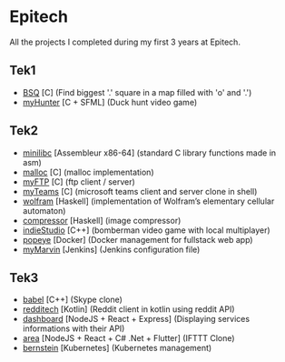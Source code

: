 # Epitech
All the projects I completed during my first 3 years at Epitech.

## Tek1

- [BSQ](https://github.com/antonyftp/Epitech/tree/main/Tek1/BSQ) [C] (Find biggest '.' square in a map filled with 'o' and '.')
- [myHunter](https://github.com/antonyftp/Epitech/tree/main/Tek1/myHunter) [C + SFML] (Duck hunt video game)

## Tek2

- [minilibc](https://github.com/antonyftp/Epitech/tree/main/Tek2/minilibc) [Assembleur x86-64] (standard C library functions made in asm)
- [malloc](https://github.com/antonyftp/Epitech/tree/main/Tek2/malloc) [C] (malloc implementation)
- [myFTP](https://github.com/antonyftp/Epitech/tree/main/Tek2/myFTP) [C] (ftp client / server)
- [myTeams](https://github.com/antonyftp/Epitech/tree/main/Tek2/myTeams) [C] (microsoft teams client and server clone in shell)
- [wolfram](https://github.com/antonyftp/Epitech/tree/main/Tek2/wolfram) [Haskell] (implementation of Wolfram’s elementary cellular automaton)
- [compressor](https://github.com/antonyftp/Epitech/tree/main/Tek2/compressor) [Haskell] (image compressor)
- [indieStudio](https://github.com/antonyftp/Epitech/tree/main/Tek2/indiestudio) [C++] (bomberman video game with local multiplayer)
- [popeye](https://github.com/antonyftp/Epitech/tree/main/Tek2/popeye) [Docker] (Docker management for fullstack web app)
- [myMarvin](https://github.com/antonyftp/Epitech/tree/main/Tek2/myMarvin) [Jenkins] (Jenkins configuration file)

## Tek3

- [babel](https://github.com/antonyftp/Epitech/tree/main/Tek3/babel) [C++] (Skype clone)
- [redditech](https://github.com/antonyftp/Epitech/tree/main/Tek3/redditech) [Kotlin] (Reddit client in kotlin using reddit API)
- [dashboard](https://github.com/antonyftp/Epitech/tree/main/Tek3/dashboard) [NodeJS + React + Express] (Displaying services informations with their API)
- [area](https://github.com/antonyftp/Epitech/tree/main/Tek3/area) [NodeJS + React + C# .Net + Flutter] (IFTTT Clone)
- [bernstein](https://github.com/antonyftp/Epitech/tree/main/Tek3/bernstein) [Kubernetes] (Kubernetes management)
